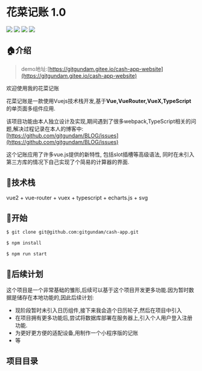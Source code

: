 # 花菜记账 1.0 
![](https://img.shields.io/badge/vue-2.6.11-brightgreen) ![](https://img.shields.io/badge/vuex-3.4.0-brightgreen) ![](https://img.shields.io/badge/echarts-4.9.0-brightgreen) ![](https://img.shields.io/badge/node-10.23.0-blue)
## 🏠介绍
>demo地址:[https://gitgundam.gitee.io/cash-app-website](https://gitgundam.gitee.io/cash-app-website)

欢迎使用我的花菜记账

花菜记账是一款使用Vuejs技术栈开发,基于**Vue,VueRouter,VueX,TypeScript**的单页面多组件应用.

该项目功能由本人独立设计及实现,期间遇到了很多webpack,TypeScript相关的问题,解决过程记录在本人的博客中: [https://github.com/gitgundam/BLOG/issues](https://github.com/gitgundam/BLOG/issues)

这个记账应用了许多vue.js提供的新特性, 包括slot插槽等高级语法, 同时在未引入第三方库的情况下自己实现了个简易的计算器的界面.
## 🔨技术栈
vue2 + vue-router + vuex + typescript + echarts.js + svg
## 🚀开始
``` bash
$ git clone git@github.com:gitgundam/cash-app.git

$ npm install

$ npm run start
```
## 🔫后续计划
这个项目是一个非常基础的雏形,后续可以基于这个项目开发更多功能.因为暂时数据是储存在本地功能的,因此后续计划:
- 现阶段暂时未引入日历组件,接下来我会造个日历轮子,然后在项目中引入
- 在项目拥有更多功能后,尝试将数据库部署在服务器上,引入个人用户登入注册功能.
- 为更好更方便的适配设备,用制作一个小程序版的记账
- 等

## 项目目录




